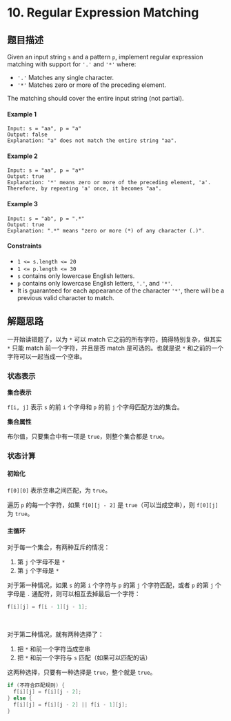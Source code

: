 # 10. Regular Expression Matching

## 题目描述

Given an input string `s` and a pattern `p`, implement regular expression matching with support for `'.'` and `'*'` where:

* `'.'` Matches any single character.​​​​
* `'*'` Matches zero or more of the preceding element.

The matching should cover the entire input string (not partial).

#### Example 1

```
Input: s = "aa", p = "a"
Output: false
Explanation: "a" does not match the entire string "aa".
```

#### Example 2

```
Input: s = "aa", p = "a*"
Output: true
Explanation: '*' means zero or more of the preceding element, 'a'. Therefore, by repeating 'a' once, it becomes "aa".
```

#### Example 3

```
Input: s = "ab", p = ".*"
Output: true
Explanation: ".*" means "zero or more (*) of any character (.)".
```

#### Constraints

* `1 <= s.length <= 20`
* `1 <= p.length <= 30`
* `s` contains only lowercase English letters.
* `p` contains only lowercase English letters, `'.'`, and `'*'`.
* It is guaranteed for each appearance of the character `'*'`, there will be a previous valid character to match.

## 解题思路

一开始读错题了，以为 `*` 可以 match 它之前的所有字符，搞得特别复杂，但其实 `*` 只能 match 前一个字符，并且是否  match 是可选的。也就是说 `*` 和之前的一个字符可以一起当成一个空串。

### 状态表示

**集合表示**

`f[i, j]` 表示 `s` 的前 `i` 个字母和 `p` 的前 `j` 个字母匹配方法的集合。

**集合属性**

布尔值，只要集合中有一项是 `true`，则整个集合都是 `true`。

### 状态计算

#### 初始化

`f[0][0]` 表示空串之间匹配，为 `true`。

遍历 `p` 的每一个字符，如果 `f[0][j - 2]` 是 `true`（可以当成空串），则 `f[0][j]` 为 `true`。

#### 主循环

对于每一个集合，有两种互斥的情况：

1. 第 `j` 个字母不是 `*`
2. 第 `j` 个字母是 `*`

对于第一种情况，如果 `s` 的第 `i` 个字符与 `p` 的第 `j` 个字符匹配，或者 `p` 的第 `j` 个字母是 `.` 通配符，则可以相互去掉最后一个字符：
```java
f[i][j] = f[i - 1][j - 1];
```
<br/>

对于第二种情况，就有两种选择了：

1. 把 `*` 和前一个字符当成空串
2. 把 `*` 和前一个字符与 `s` 匹配（如果可以匹配的话）

这两种选择，只要有一种选择是 `true`，整个就是 `true`。

```java
if (不符合匹配规则) {
  f[i][j] = f[i][j - 2];
} else {
  f[i][j] = f[i][j - 2] || f[i - 1][j];
}
```

